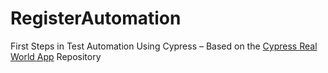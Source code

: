 # RegisterAutomation
First Steps in Test Automation Using Cypress – Based on the [Cypress Real World App](https://github.com/cypress-io/cypress-realworld-app) Repository
